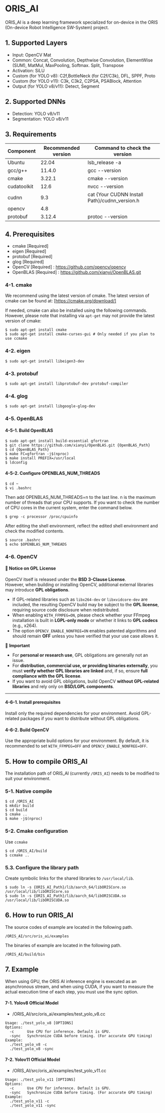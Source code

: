 # ORIS_AI
ORIS_AI is a deep learning framework specialized for on-device in the ORIS (On-device Robot Intelligence SW-System) project.

## 1. Supported Layers
 - Input: OpenCV Mat
 - Common: Concat, Convolution, Depthwise Convolution, ElementWise (SUM), MatMul, MaxPooling, Softmax. Split, Transpose
 - Activation: SiLU
 - Custom (for YOLO v8): C2f,BottleNeck (for C2f/C3k), DFL, SPPF, Proto
 - Custom (for YOLO v11): C3k, C3k2, C2PSA, PSABlock, Attention
 - Output (for YOLO v8/v11): Detect, Segment

## 2. Supported DNNs
 - Detection: YOLO v8/v11
 - Segmentation: YOLO v8/v11

## 3. Requirements

Component | Recommended version | Command to check the version
--------- | --------------- | ----------------------------
Ubuntu | 22.04 | lsb_release -a
gcc/g++ | 11.4.0 | gcc --version
cmake | 3.22.1 | cmake --version
cudatoolkit | 12.6 | nvcc --version
cudnn | 9.3 | cat {Your CUDNN Install Path}/cudnn_version.h | grep CUDNN_MAJOR -A 2
opencv | 4.8
protobuf | 3.12.4 | protoc --version

## 4. Prerequisites
- cmake [Required]
- eigen [Required]
- protobuf [Required]
- glog [Required]
- OpenCV [Required] : https://github.com/opencv/opencv
- OpenBLAS [Required] : https://github.com/xianyi/OpenBLAS.git

### 4-1. cmake
We recommend using the latest version of cmake. The latest version of cmake can be found at: [https://cmake.org/download/]

If needed, cmake can also be installed using the following commands. However, please note that installing via `apt-get` may not provide the latest version of cmake:

```
$ sudo apt-get install cmake
$ sudo apt-get install cmake-curses-gui # Only needed if you plan to use ccmake
```

### 4-2. eigen
```
$ sudo apt-get install libeigen3-dev
```

### 4-3. protobuf
```
$ sudo apt-get install libprotobuf-dev protobuf-compiler
```

### 4-4. glog
```
$ sudo apt-get install libgoogle-glog-dev
```

### 4-5. OpenBLAS
#### 4-5-1. Build OpenBLAS
```
$ sudo apt-get install build-essential gfortran
$ git clone https://github.com/xianyi/OpenBLAS.git {OpenBLAS_Path}
$ cd {OpenBLAS_Path}
$ make FC=gfortran -j$(nproc)
$ make install PREFIX=/usr/local
$ ldconfig
```

#### 4-5-2. Configure OPENBLAS_NUM_THREADS 
```
$ cd ~
$ vi .bashrc
```
Then add OPENBLAS_NUM_THREADS=n to the last line.
n is the maximum number of threads that your CPU supports.
If you want to check the number of CPU cores in the current system, enter the command below.
```
$ grep -c processor /proc/cpuinfo
```
After editing the shell environment, reflect the edited shell environment and check the modified contents.
```
$ source .bashrc
$ echo $OPENBLAS_NUM_THREADS
```

### 4-6. OpenCV

#### 📢 Notice on GPL License
OpenCV itself is released under the **BSD 3-Clause License**.  
However, when building or installing OpenCV, additional external libraries may introduce **GPL obligations**.  

- If GPL-related libraries such as `libx264-dev` or `libxvidcore-dev` are included, the resulting OpenCV build may be subject to the **GPL license**, requiring source code disclosure when redistributed.  
- When enabling `WITH_FFMPEG=ON`, please check whether your FFmpeg installation is built in **LGPL-only mode** or whether it links to **GPL codecs** (e.g., x264).  
- The option `OPENCV_ENABLE_NONFREE=ON` enables patented algorithms and should remain **OFF** unless you have verified that your use case allows it.  

📌 **Important**  
- For **personal or research use**, GPL obligations are generally not an issue.  
- For **distribution, commercial use, or providing binaries externally**, you must **verify whether GPL libraries are linked** and, if so, ensure **full compliance with the GPL license**.  
- If you want to avoid GPL obligations, build OpenCV **without GPL-related libraries** and rely only on **BSD/LGPL components**.  

---

#### 4-6-1. Install prerequisites
Install only the required dependencies for your environment. Avoid GPL-related packages if you want to distribute without GPL obligations.

#### 4-6-2. Build OpenCV
Use the appropriate build options for your environment. By default, it is recommended to set `WITH_FFMPEG=OFF` and `OPENCV_ENABLE_NONFREE=OFF`.

## 5. How to compile ORIS_AI
The installation path of ORIS_AI (currently `/ORIS_AI`) needs to be modified to suit your environment.

### 5-1. Native compile
```
$ cd /ORIS_AI
$ mkdir build
$ cd build
$ cmake ..
$ make -j$(nproc)
```

### 5-2. Cmake configuration
Use `ccmake`
```
$ cd /ORIS_AI/build
$ ccmake ..
```

### 5.3. Configure the library path
Create symbolic links for the shared libraries to `/usr/local/lib`.
```
$ sudo ln -s {ORIS_AI_Path}/lib/aarch_64/libORISCore.so /usr/local/lib/libORISCore.so
$ sudo ln -s {ORIS_AI_Path}/lib/aarch_64/libORISCUDA.so /usr/local/lib/libORISCUDA.so
```

## 6. How to run ORIS_AI
The source codes of example are located in the following path.
```
/ORIS_AI/src/oris_ai/examples
```

The binaries of example are located in the following path.
```
/ORIS_AI/build/bin
```

## 7. Example

When using GPU, the ORIS AI inference engine is executed as an asynchronous stream, and when using CUDA, if you want to measure the actual execution time of each step, you must use the sync option.

#### 7-1. Yolov8 Official Model
- /ORIS_AI/src/oris_ai/examples/test_yolo_v8.cc
```
Usage: ./test_yolo_v8 [OPTIONS]
Options:
  -c      Use CPU for inference. Default is GPU.
  -sync   Synchronize CUDA before timing. (For accurate GPU timing)
Example:
  ./test_yolo_v8 -c
  ./test_yolo_v8 -sync
```

#### 7-2. Yolov11 Official Model
- /ORIS_AI/src/oris_ai/examples/test_yolo_v11.cc
```
Usage: ./test_yolo_v11 [OPTIONS]
Options:
  -c      Use CPU for inference. Default is GPU.
  -sync   Synchronize CUDA before timing. (For accurate GPU timing)
Example:
  ./test_yolo_v11 -c
  ./test_yolo_v11 -sync
```